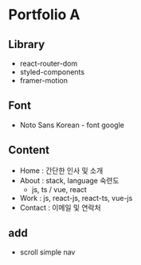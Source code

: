 # Portfolio A

## Library

- react-router-dom
- styled-components
- framer-motion

## Font

- Noto Sans Korean - font google

## Content

- Home : 간단한 인사 및 소개
- About : stack, language 숙련도
  - js, ts / vue, react
- Work : js, react-js, react-ts, vue-js
- Contact : 이메일 및 연락처

## add

- scroll simple nav
